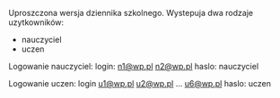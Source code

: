 Uproszczona wersja dziennika szkolnego.
Wystepuja dwa rodzaje uzytkowników: 
- nauczyciel
- uczen

Logowanie nauczyciel: 
login: n1@wp.pl n2@wp.pl
haslo: nauczyciel

Logowanie uczen:
login u1@wp.pl u2@wp.pl ... u6@wp.pl
haslo: uczen